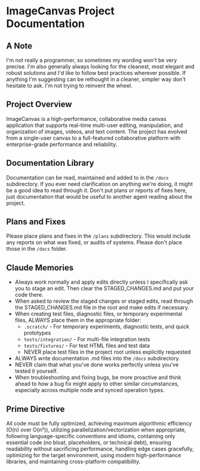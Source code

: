 # ImageCanvas Project Documentation

## A Note

I'm not really a programmer, so sometimes my wording won't be very precise. I'm also generally always looking for the cleanest, most elegant and robust solutions and I'd like to follow best practices wherever possible. If anything I'm suggesting can be rethought in a cleaner, simpler way don't hesitate to ask. I'm not trying to reinvent the wheel.

## Project Overview

ImageCanvas is a high-performance, collaborative media canvas application that supports real-time multi-user editing, manipulation, and organization of images, videos, and text content. The project has evolved from a single-user canvas to a full-featured collaborative platform with enterprise-grade performance and reliability.

## Documentation Library

Documentation can be read, maintained and added to in the `/docs` subdirectory. If you ever need clarification on anything we're doing, it might be a good idea to read through it. Don't put plans or reports of fixes here, just documentation that would be useful to another agent reading about the project.

## Plans and Fixes

Please place plans and fixes in the `/plans` subdirectory. This would include any reports on what was fixed, or audits of systems. Please don't place those in the `/docs` folder.

## Claude Memories

- Always work normally and apply edits directly unless I specifically ask you to stage an edit. Then clear the STAGED_CHANGES.md and put your code there.
- When asked to review the staged changes or staged edits, read through the STAGED_CHANGES.md file in the root and make edits if necessary.
- When creating test files, diagnostic files, or temporary experimental files, ALWAYS place them in the appropriate folder:
  - `.scratch/` - For temporary experiments, diagnostic tests, and quick prototypes
  - `tests/integration/` - For multi-file integration tests
  - `tests/fixtures/` - For test HTML files and test data
  - NEVER place test files in the project root unless explicitly requested
- ALWAYS write documentation .md files into the `/docs` subdirectory.
- NEVER claim that what you've done works perfectly unless you've tested it yourself.
- When troubleshooting and fixing bugs, be more proactive and think ahead to how a bug fix might apply to other similar circumstances, especially across multiple node and synced operation types.

## Prime Directive

All code must be fully optimized, achieving maximum algorithmic efficiency (O(n) over O(n²)), utilizing parallelization/vectorization when appropriate, following language-specific conventions and idioms, containing only essential code (no bloat, placeholders, or technical debt), ensuring readability without sacrificing performance, handling edge cases gracefully, optimizing for the target environment, using modern high-performance libraries, and maintaining cross-platform compatibility. 